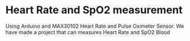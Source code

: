 # Heart Rate and SpO2 measurement
 Using Arduino and MAX30102 Heart Rate and Pulse Oximeter Sensor. We have made a project that can measures Heart Rate and SpO2 Blood
